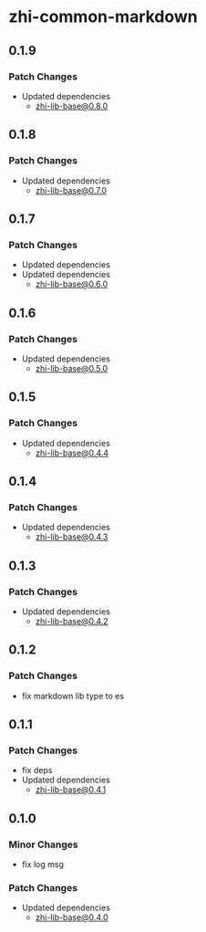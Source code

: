 # zhi-common-markdown

## 0.1.9

### Patch Changes

- Updated dependencies
  - zhi-lib-base@0.8.0

## 0.1.8

### Patch Changes

- Updated dependencies
  - zhi-lib-base@0.7.0

## 0.1.7

### Patch Changes

- Updated dependencies
- Updated dependencies
  - zhi-lib-base@0.6.0

## 0.1.6

### Patch Changes

- Updated dependencies
  - zhi-lib-base@0.5.0

## 0.1.5

### Patch Changes

- Updated dependencies
  - zhi-lib-base@0.4.4

## 0.1.4

### Patch Changes

- Updated dependencies
  - zhi-lib-base@0.4.3

## 0.1.3

### Patch Changes

- Updated dependencies
  - zhi-lib-base@0.4.2

## 0.1.2

### Patch Changes

- fix markdown lib type to es

## 0.1.1

### Patch Changes

- fix deps
- Updated dependencies
  - zhi-lib-base@0.4.1

## 0.1.0

### Minor Changes

- fix log msg

### Patch Changes

- Updated dependencies
  - zhi-lib-base@0.4.0
